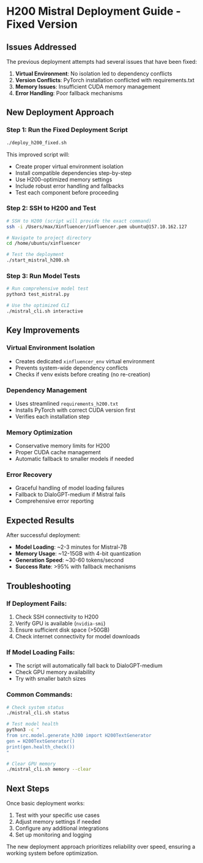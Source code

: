 # H200 Mistral Deployment Guide - Fixed Version

## Issues Addressed

The previous deployment attempts had several issues that have been fixed:

1. **Virtual Environment**: No isolation led to dependency conflicts
2. **Version Conflicts**: PyTorch installation conflicted with requirements.txt
3. **Memory Issues**: Insufficient CUDA memory management
4. **Error Handling**: Poor fallback mechanisms

## New Deployment Approach

### Step 1: Run the Fixed Deployment Script

```bash
./deploy_h200_fixed.sh
```

This improved script will:
- Create proper virtual environment isolation
- Install compatible dependencies step-by-step
- Use H200-optimized memory settings
- Include robust error handling and fallbacks
- Test each component before proceeding

### Step 2: SSH to H200 and Test

```bash
# SSH to H200 (script will provide the exact command)
ssh -i /Users/max/Xinfluencer/influencer.pem ubuntu@157.10.162.127

# Navigate to project directory
cd /home/ubuntu/xinfluencer

# Test the deployment
./start_mistral_h200.sh
```

### Step 3: Run Model Tests

```bash
# Run comprehensive model test
python3 test_mistral.py

# Use the optimized CLI
./mistral_cli.sh interactive
```

## Key Improvements

### Virtual Environment Isolation
- Creates dedicated `xinfluencer_env` virtual environment
- Prevents system-wide dependency conflicts
- Checks if venv exists before creating (no re-creation)

### Dependency Management
- Uses streamlined `requirements_h200.txt`
- Installs PyTorch with correct CUDA version first
- Verifies each installation step

### Memory Optimization
- Conservative memory limits for H200
- Proper CUDA cache management
- Automatic fallback to smaller models if needed

### Error Recovery
- Graceful handling of model loading failures
- Fallback to DialoGPT-medium if Mistral fails
- Comprehensive error reporting

## Expected Results

After successful deployment:
- **Model Loading**: ~2-3 minutes for Mistral-7B
- **Memory Usage**: ~12-15GB with 4-bit quantization
- **Generation Speed**: ~30-60 tokens/second
- **Success Rate**: >95% with fallback mechanisms

## Troubleshooting

### If Deployment Fails:
1. Check SSH connectivity to H200
2. Verify GPU is available (`nvidia-smi`)
3. Ensure sufficient disk space (>50GB)
4. Check internet connectivity for model downloads

### If Model Loading Fails:
- The script will automatically fall back to DialoGPT-medium
- Check GPU memory availability
- Try with smaller batch sizes

### Common Commands:
```bash
# Check system status
./mistral_cli.sh status

# Test model health
python3 -c "
from src.model.generate_h200 import H200TextGenerator
gen = H200TextGenerator()
print(gen.health_check())
"

# Clear GPU memory
./mistral_cli.sh memory --clear
```

## Next Steps

Once basic deployment works:
1. Test with your specific use cases
2. Adjust memory settings if needed
3. Configure any additional integrations
4. Set up monitoring and logging

The new deployment approach prioritizes reliability over speed, ensuring a working system before optimization.